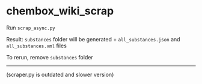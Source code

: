 # chembox_wiki_scrap

Run `scrap_async.py`

Result:
`substances` folder will be generated + `all_substances.json` and `all_substances.xml` files

To rerun, remove `substances` folder



---
(scraper.py is outdated and slower version)
